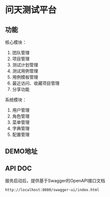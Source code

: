 # 问天测试平台

## 功能

核心模块：

1. 团队管理
2. 项目管理
3. 测试计划管理
4. 测试用例管理
5. 用例模板管理
6. 最近访问、收藏项目管理
7. 分享功能

系统模块：

1. 用户管理
2. 角色管理
3. 菜单管理
4. 字典管理
5. 配置管理

## DEMO地址

## API DOC

服务启动后，提供基于Swagger的OpenAPI接口文档

```
http://localhost:8080/swagger-ui/index.html
```